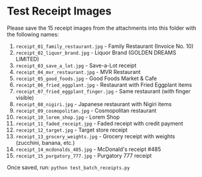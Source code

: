 # Test Receipt Images

Please save the 15 receipt images from the attachments into this folder with the following names:

1. `receipt_01_family_restaurant.jpg` - Family Restaurant (Invoice No. 10)
2. `receipt_02_liquor_brand.jpg` - Liquor Brand (GOLDEN DREAMS LIMITED)
3. `receipt_03_save_a_lot.jpg` - Save-a-Lot receipt
4. `receipt_04_mvr_restaurant.jpg` - MVR Restaurant
5. `receipt_05_good_foods.jpg` - Good Foods Market & Cafe
6. `receipt_06_fried_eggplant.jpg` - Restaurant with Fried Eggplant items
7. `receipt_07_fried_eggplant_finger.jpg` - Same restaurant (with finger visible)
8. `receipt_08_nigiri.jpg` - Japanese restaurant with Nigiri items
9. `receipt_09_cosmopolitan.jpg` - Cosmopolitan restaurant
10. `receipt_10_lorem_shop.jpg` - Lorem Shop
11. `receipt_11_faded_receipt.jpg` - Faded receipt with credit payment
12. `receipt_12_target.jpg` - Target store receipt
13. `receipt_13_grocery_weights.jpg` - Grocery receipt with weights (zucchini, banana, etc.)
14. `receipt_14_mcdonalds_485.jpg` - McDonald's receipt #485
15. `receipt_15_purgatory_777.jpg` - Purgatory 777 receipt

Once saved, run: `python test_batch_receipts.py`
